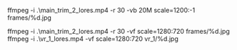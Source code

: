 ffmpeg -i .\main_trim_2_lores.mp4 -r 30 -vb 20M scale=1200:-1 frames/%d.jpg


ffmpeg -i .\main_trim_2_lores.mp4 -r 30 -vf scale=1280:720 frames/%d.jpg
ffmpeg -i .\vr_1_lores.mp4 -vf scale=1280:720 vr_1/%d.jpg